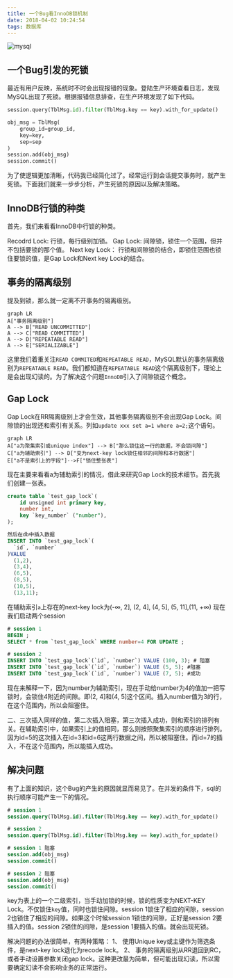 ```yaml
---
title: 一个Bug看InnoDB锁机制
date: 2018-04-02 10:24:54
tags: 数据库
---
```

![mysql](http://opxvbng4q.bkt.clouddn.com/mysql.png)

## 一个Bug引发的死锁
最近有用户反映，系统时不时会出现报错的现象。登陆生产环境查看日志，发现MySQL出现了死锁。根据报错信息排查，在生产环境发现了如下代码。
```python
session.query(TblMsg.id).filter(TblMsg.key == key).with_for_update()

obj_msg = TblMsg(
    group_id=group_id,
    key=key,
    sep=sep
)
session.add(obj_msg)
session.commit()
```
为了使逻辑更加清晰，代码我已经简化过了。经常运行到会话提交事务时，就产生死锁。下面我们就来一步步分析，产生死锁的原因以及解决策略。
<!--more-->
## InnoDB行锁的种类
首先，我们来看看InnoDB中行锁的种类。

Recodrd Lock: 行锁，每行级别加锁。
Gap Lock: 间隙锁，锁住一个范围，但并不包括要锁的那个值。
Next key Lock： 行锁和间隙锁的结合，即锁住范围也锁住要锁的值，是Gap Lock和Next key Lock的结合。
## 事务的隔离级别
提及到锁，那么就一定离不开事务的隔离级别。
```mermaid
graph LR
A["事务隔离级别"]
A --> B["READ UNCOMMITTED"]
A --> C["READ COMMITTED"]
A --> D["REPEATABLE READ"]
A --> E["SERIALIZABLE"]
```
这里我们着重关注`READ COMMITED`和`REPEATABLE READ`，MySQL默认的事务隔离级别为`REPEATABLE READ`。我们都知道在`REPEATABLE READ`这个隔离级别下，理论上是会出现幻读的。为了解决这个问题`InnoDB`引入了间隙锁这个概念。
## Gap Lock
Gap Lock在RR隔离级别上才会生效，其他事务隔离级别不会出现Gap Lock。间隙锁的出现还和索引有关系。列如`update xxx set a=1 where a=2;`这个语句。
```mermaid
graph LR
A["a为聚集索引或unique index"] --> B["那么锁住这一行的数据，不会锁间隙"]
C["a为辅助索引"] --> D["变为next-key lock锁住相邻的间隙和本行数据"]
E["a不是索引上的字段"]-->F["锁住整张表"]
```
现在主要来看看a为辅助索引的情况，借此来研究Gap Lock的技术细节。首先我们创建一张表。
```sql
create table `test_gap_lock`(
    id unsigned int primary key,
    number int,
    key `key_number` ("number"),
);

然后在db中插入数据
INSERT INTO `test_gap_lock`(
  `id`, `number`
)VALUE
  (1,2),
  (3,4),
  (6,5),
  (8,5),
  (10,5),
  (13,11);
```
在辅助索引`a`上存在的next-key lock为(-∞, 2], (2, 4], (4, 5], (5, 11],(11, +∞)
现在我们启动两个session
```sql
# session 1
BEGIN ;
SELECT * from `test_gap_lock` WHERE number=4 FOR UPDATE ;
```

```sql
# session 2
INSERT INTO `test_gap_lock`(`id`, `number`) VALUE (100, 3); # 阻塞
INSERT INTO `test_gap_lock`(`id`, `number`) VALUE (5, 5); #阻塞
INSERT INTO `test_gap_lock`(`id`, `number`) VALUE (7, 5); #成功
```
现在来解释一下，因为number为辅助索引，现在手动给number为4的值加一把写锁时，会锁住4附近的间隙。即(2, 4]和(4, 5]这个区间。插入number值为3的行，在这个范围内，所以会阻塞住。

二、三次插入同样的值，第二次插入阻塞，第三次插入成功，则和索引的排列有关。在辅助索引中，如果索引上的值相同，那么则按照聚集索引的顺序进行排列。因为id=5的这次插入在id=3和id=6这两行数据之间，所以被阻塞住。而id=7的插入，不在这个范围内，所以能插入成功。
## 解决问题
有了上面的知识，这个Bug的产生的原因就显而易见了。在并发的条件下，sql的执行顺序可能产生一下的情况。
```sql
# session 1
session.query(TblMsg.id).filter(TblMsg.key == key).with_for_update()

# session 2
session.query(TblMsg.id).filter(TblMsg.key == key).with_for_update()

# session 1 阻塞
session.add(obj_msg)
session.commit()

# session 2 阻塞
session.add(obj_msg)
session.commit()
```
key为表上的一个二级索引，当手动加锁的时候，锁的性质变为NEXT-KEY Lock。不仅锁住`key`值，同时也锁住间隙。session 1锁住了相应的间隙，session 2也锁住了相应的间隙。如果这个时候session 1锁住的间隙，正好是session 2要插入的值。session 2锁住的间隙，是session 1要插入的值。就会出现死锁。

解决问题的办法很简单，有两种策略：
1、 使用Unique key或主键作为筛选条件，是next-key lock退化为recode lock。
2、 事务的隔离级别从RR退回到RC，或者手动设置参数关闭gap lock。这种更改最为简单，但可能出现幻读，所以需要确定幻读不会影响业务的正常运行。